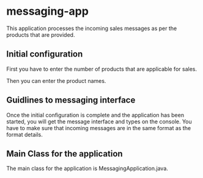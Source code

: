 # messaging-app

This application processes the incoming sales messages as per the products that are provided.

## Initial configuration

First you have to enter the number of products that are applicable for sales.

Then you can enter the product names.



## Guidlines to messaging interface

Once the initial configuration is complete and the application has been started, you will get the message interface and types on the console. You have to make sure that incoming messages are in the same format as the format details.


## Main Class for the application

The main class for the application is MessagingApplication.java.
